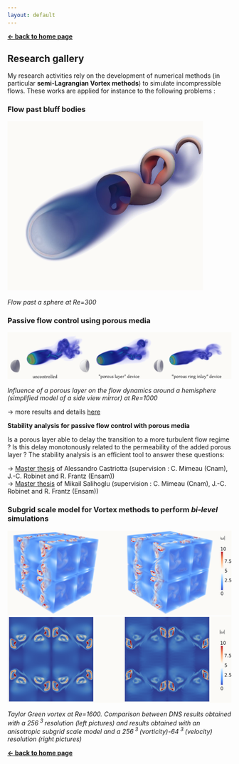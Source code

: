 ```yaml
---
layout: default
---
```


[**← back to home page**](./)

## Research gallery

My research activities rely on the development of numerical methods (in particular **semi-Lagrangian Vortex methods**) to simulate incompressible flows.
These works are applied for instance to the following problems :

### Flow past bluff bodies 
![Sphere300](/assets/images/sphere_Re300.png)

_Flow past a sphere at Re=300_

### Passive flow control using porous media
![PassiveControl](/assets/images/passive_control_Re1000.png)  

_Influence of a porous layer on the flow dynamics around a hemisphere (simplified model of a side view mirror) at Re=1000_

→ more results and details [here](https://hal.archives-ouvertes.fr/hal-01483400/document)

**Stability analysis for passive flow control with porous media**

Is a porous layer able to delay the transition to a more turbulent flow regime ? Is this delay monotonously related to the permeability of the added porous layer ?
The stability analysis is an efficient tool to answer these questions:

→ [Master thesis](assets/images/Master_thesis_Alessandro_Castriotta.pdf) of Alessandro Castriotta (supervision : C. Mimeau (Cnam), J.-C. Robinet and R. Frantz (Ensam))  
→ [Master thesis](assets/images/Master_thesis_Mikail_Salihoglu.pdf) of Mikail Salihoglu (supervision : C. Mimeau (Cnam), J.-C. Robinet and R. Frantz (Ensam))

### Subgrid scale model for Vortex methods to perform _bi-level_ simulations
![TG3D](/assets/images/3D_T=8.png)
![TGslice](/assets/images/slice_T=8.png)  

_Taylor Green vortex at Re=1600. Comparison between DNS results obtained
with a 256<sup> 3 </sup> resolution (left pictures) and results obtained with an anisotropic subgrid scale model and a 256<sup> 3 </sup> (vorticity)-64<sup> 3 </sup> (velocity) resolution (right pictures)_

[**← back to home page**](./)
